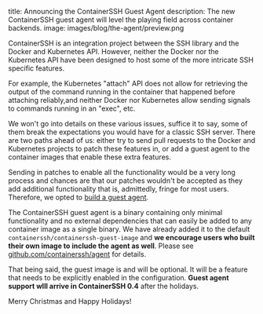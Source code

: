 title: Announcing the ContainerSSH Guest Agent
description: The new ContainerSSH guest agent will level the playing field across container backends.
image: images/blog/the-agent/preview.png

ContainerSSH is an integration project between the SSH library and the Docker and Kubernetes API. However, neither the Docker nor the Kubernetes API have been designed to host some of the more intricate SSH specific features.

For example, the Kubernetes "attach" API does not allow for retrieving the output of the command running in the container that happened before attaching reliably,and neither Docker nor Kubernetes allow sending signals to commands running in an "exec", etc.

We won't go into details on these various issues, suffice it to say, some of them break the expectations you would have for a classic SSH server. There are two paths ahead of us: either try to send pull requests to the Docker and Kubernetes projects to patch these features in, or add a guest agent to the container images that enable these extra features.

Sending in patches to enable all the functionality would be a very long process and chances are that our patches wouldn't be accepted as they add additional functionality that is, admittedly, fringe for most users. Therefore, we opted to [build a guest agent](https://github.com/containerssh/agent).

The ContainerSSH guest agent is a binary containing only minimal functionality and no external dependencies that can easily be added to any container image as a single binary. We have already added it to the default `containerssh/containerssh-guest-image` and **we encourage users who built their own image to include the agent as well**. Please see [github.com/containerssh/agent](https://github.com/containerssh/agent) for details.

That being said, the guest image is and will be optional. It will be a feature that needs to be explicitly enabled in the configuration. **Guest agent support wlll arrive in ContainerSSH 0.4** after the holidays.

Merry Christmas and Happy Holidays!
